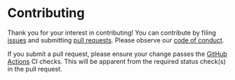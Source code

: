 # Contributing

Thank you for your interest in contributing! You can contribute by filing [issues](https://github.com/stepchowfun/dotfiles/issues) and submitting [pull requests](https://github.com/stepchowfun/dotfiles/pulls). Please observe our [code of conduct](https://github.com/stepchowfun/dotfiles/blob/main/CODE_OF_CONDUCT.md).

If you submit a pull request, please ensure your change passes the [GitHub Actions](https://github.com/stepchowfun/dotfiles/actions) CI checks. This will be apparent from the required status check(s) in the pull request.
